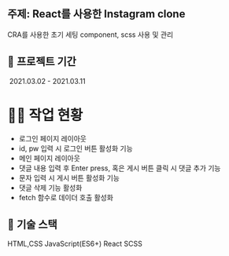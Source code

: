 ## 주제: React를 사용한 Instagram clone

CRA를 사용한 초기 세팅
component, scss 사용 및 관리

## 📅 프로젝트 기간

​ 2021.03.02 - 2021.03.11

# 👨‍💻 작업 현황

- 로그인 페이지 레이아웃
- id, pw 입력 시 로그인 버튼 활성화 기능
- 메인 페이지 레이아웃
- 댓글 내용 입력 후 Enter press, 혹은 게시 버튼 클릭 시 댓글 추가 기능
- 문자 입력 시 게시 버튼 활성화 기능
- 댓글 삭제 기능 활성화
- fetch 함수로 데이더 호출 활성화

## 🔧 기술 스택

HTML,CSS
JavaScript(ES6+)
React
SCSS
